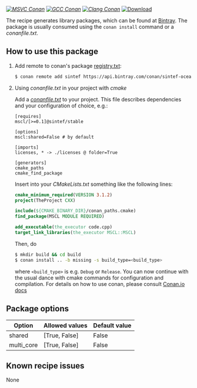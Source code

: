 [_![MSVC Conan](https://github.com/sintef-ocean/conan-mscl/workflows/MSVC%20Conan/badge.svg)_](https://github.com/sintef-ocean/conan-mscl/actions?query=workflow%3A%22MSVC+Conan%22)
[_![GCC Conan](https://github.com/sintef-ocean/conan-mscl/workflows/GCC%20Conan/badge.svg)_](https://github.com/sintef-ocean/conan-mscl/actions?query=workflow%3A%22GCC+Conan%22)
[_![Clang Conan](https://github.com/sintef-ocean/conan-mscl/workflows/Clang%20Conan/badge.svg)_](https://github.com/sintef-ocean/conan-mscl/actions?query=workflow%3A%22Clang+Conan%22)
[ ![Download](https://api.bintray.com/packages/sintef-ocean/conan/mscl%3Asintef/images/download.svg) ](https://bintray.com/sintef-ocean/conan/mscl%3Asintef/_latestVersion)


The recipe generates library packages, which can be found at [Bintray](https://bintray.com/sintef-ocean/conan/mscl%3Asintef/_latestVersion).
The package is usually consumed using the `conan install` command or a *conanfile.txt*.

## How to use this package

1. Add remote to conan's package [registry.txt](http://docs.conan.io/en/latest/reference/config_files/registry.txt.html):

   ```bash
   $ conan remote add sintef https://api.bintray.com/conan/sintef-ocean/conan
   ```

2. Using *conanfile.txt* in your project with *cmake*

   Add a [*conanfile.txt*](http://docs.conan.io/en/latest/reference/conanfile_txt.html) to your project. This file describes dependencies and your configuration of choice, e.g.:

   ```
   [requires]
   mscl/[>=0.1]@sintef/stable

   [options]
   mscl:shared=False # by default

   [imports]
   licenses, * -> ./licenses @ folder=True

   [generators]
   cmake_paths
   cmake_find_package
   ```

   Insert into your *CMakeLists.txt* something like the following lines:
   ```cmake
   cmake_minimum_required(VERSION 3.1.2)
   project(TheProject CXX)

   include(${CMAKE_BINARY_DIR}/conan_paths.cmake)
   find_package(MSCL MODULE REQUIRED)

   add_executable(the_executor code.cpp)
   target_link_libraries(the_executor MSCL::MSCL)
   ```
   Then, do
   ```bash
   $ mkdir build && cd build
   $ conan install .. -b missing -s build_type=<build_type>
   ```
   where `<build_type>` is e.g. `Debug` or `Release`.
   You can now continue with the usual dance with cmake commands for configuration and compilation. For details on how to use conan, please consult [Conan.io docs](http://docs.conan.io/en/latest/)

## Package options

| Option        | Allowed values    |   Default value   |
| ------------- | ----------------- | ----------------- |
| shared        | [True, False]     | False             |
| multi_core    | [True, False]     | False             |


## Known recipe issues

None
